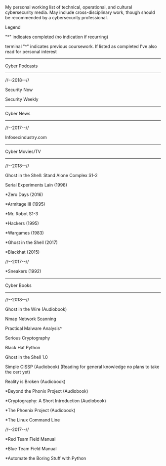 My personal working list of technical, operational, and cultural cybersecurity media. May include cross-disciplinary work, though should be recommended by a cybersecurity professional.

Legend

"*" indicates completed (no indication if recurring)

terminal "^" indicates previous coursework. If listed as completed I've also read for personal interest

------------------

Cyber Podcasts

------------------

//--2018--// 

Security Now

Security Weekly

------------------

Cyber News

------------------

//--2017--//

Infosecindustry.com

------------------

Cyber Movies/TV

------------------

//--2018--//

Ghost in the Shell: Stand Alone Complex S1-2

Serial Experiments Lain (1998)

*Zero Days (2016)

*Armitage III (1995)

*Mr. Robot S1-3

*Hackers (1995)

*Wargames (1983)

*Ghost in the Shell (2017)

*Blackhat (2015)

//--2017--//

*Sneakers (1992)

------------------

Cyber Books

------------------

//--2018--//

Ghost in the Wire (Audiobook)

Nmap Network Scanning

Practical Malware Analysis^

Serious Cryptography

Black Hat Python

Ghost in the Shell 1.0

Simple CISSP (Audiobook) (Reading for general knowledge no plans to take the cert yet)

Reality is Broken (Audiobook)

*Beyond the Phonix Project (Audiobook)

*Cryptography: A Short Introduction (Audiobook)

*The Phoenix Project (Audiobook)

*The Linux Command Line

//--2017--//

*Red Team Field Manual

*Blue Team Field Manual

*Automate the Boring Stuff with Python
